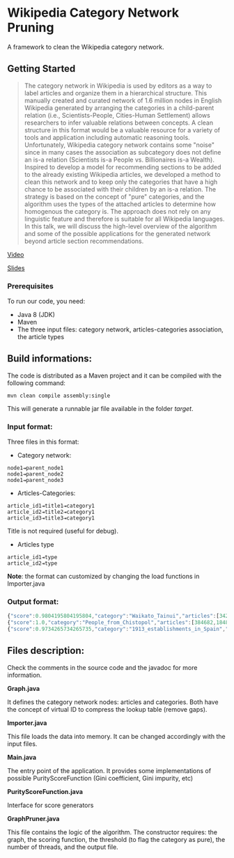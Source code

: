 # Wikipedia Category Network Pruning

A framework to clean the Wikipedia category network.

## Getting Started

> The category network in Wikipedia is used by editors as a way to label articles and organize them in a hierarchical structure. This manually created and curated network of 1.6 million nodes in English Wikipedia generated by arranging the categories in a child-parent relation (i.e., Scientists-People, Cities-Human Settlement) allows researchers to infer valuable relations between concepts. A clean structure in this format would be a valuable resource for a variety of tools and application including automatic reasoning tools. Unfortunately, Wikipedia category network contains some "noise" since in many cases the association as subcategory does not define an is-a relation (Scientists is-a People vs. Billionaires‎ is-a Wealth). Inspired to develop a model for recommending sections to be added to the already existing Wikipedia articles, we developed a method to clean this network and to keep only the categories that have a high chance to be associated with their children by an is-a relation. The strategy is based on the concept of "pure" categories, and the algorithm uses the types of the attached articles to determine how homogenous the category is. The approach does not rely on any linguistic feature and therefore is suitable for all Wikipedia languages. In this talk, we will discuss the high-level overview of the algorithm and some of the possible applications for the generated network beyond article section recommendations.

[Video](https://www.youtube.com/watch?v=ACevHs0sMMw)

[Slides](https://upload.wikimedia.org/wikipedia/commons/c/cb/Using_Wikipedia_categories_for_research.pdf)

### Prerequisites


To run our code, you need:

- Java 8 (JDK)
- Maven
- The three input files: category network, articles-categories association, the article types


## Build informations:

The code is distributed as a Maven project and it can be compiled with the following command:

```
mvn clean compile assembly:single
```

This will generate a runnable jar file available in the folder _target_.


### Input format:

Three files in this format:

* Category network: 

```
node1⇥parent_node1
node1⇥parent_node2
node1⇥parent_node3
```

* Articles-Categories: 

```
article_id1⇥title1⇥category1
article_id2⇥title2⇥category1
article_id3⇥title3⇥category1
```

Title is not required (useful for debug).


* Articles type 

```
article_id1⇥type
article_id2⇥type
```

**Note**: the format can customized by changing the load functions in Importer.java

### Output format:

```javascript
{"score":0.9804195804195804,"category":"Waikato_Tainui","articles":[342863,2728182,...,51201311]}
{"score":1.0,"category":"People_from_Chistopol","articles":[384682,18482502,479899]}
{"score":0.9734265734265735,"category":"1913_establishments_in_Spain","articles":[8312955,22525255,...,22648141]}
```

## Files description:

Check the comments in the source code and the javadoc for more information.

**Graph.java**

It defines the category network nodes: articles and categories. Both have the concept of virtual ID to compress the lookup table (remove gaps).

**Importer.java**

This file loads the data into memory. It can be changed accordingly with the input files.

**Main.java**

The entry point of the application. It provides some implementations of possible PurityScoreFunction (Gini coefficient, Gini impurity, etc)

**PurityScoreFunction.java**

Interface for score generators

**GraphPruner.java**

This file contains the logic of the algorithm. The constructor requires: the graph, the scoring function, the threshold (to flag the category as pure), the number of threads, and the output file.


